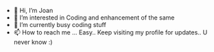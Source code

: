 - 👋 Hi, I’m  Joan
- 👀 I’m interested in Coding and enhancement of the same
- 🌱 I’m currently busy coding stuff 
- 📫 How to reach me ... Easy.. Keep visiting my profile for updates.. U never know :)
